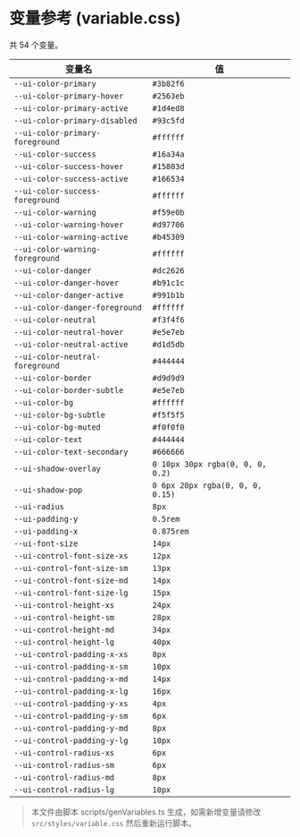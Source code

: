 # 变量参考 (variable.css)

共 54 个变量。

| 变量名 | 值 |
| ------ | --- |
| `--ui-color-primary` | `#3b82f6` |
| `--ui-color-primary-hover` | `#2563eb` |
| `--ui-color-primary-active` | `#1d4ed8` |
| `--ui-color-primary-disabled` | `#93c5fd` |
| `--ui-color-primary-foreground` | `#ffffff` |
| `--ui-color-success` | `#16a34a` |
| `--ui-color-success-hover` | `#15803d` |
| `--ui-color-success-active` | `#166534` |
| `--ui-color-success-foreground` | `#ffffff` |
| `--ui-color-warning` | `#f59e0b` |
| `--ui-color-warning-hover` | `#d97706` |
| `--ui-color-warning-active` | `#b45309` |
| `--ui-color-warning-foreground` | `#ffffff` |
| `--ui-color-danger` | `#dc2626` |
| `--ui-color-danger-hover` | `#b91c1c` |
| `--ui-color-danger-active` | `#991b1b` |
| `--ui-color-danger-foreground` | `#ffffff` |
| `--ui-color-neutral` | `#f3f4f6` |
| `--ui-color-neutral-hover` | `#e5e7eb` |
| `--ui-color-neutral-active` | `#d1d5db` |
| `--ui-color-neutral-foreground` | `#444444` |
| `--ui-color-border` | `#d9d9d9` |
| `--ui-color-border-subtle` | `#e5e7eb` |
| `--ui-color-bg` | `#ffffff` |
| `--ui-color-bg-subtle` | `#f5f5f5` |
| `--ui-color-bg-muted` | `#f0f0f0` |
| `--ui-color-text` | `#444444` |
| `--ui-color-text-secondary` | `#666666` |
| `--ui-shadow-overlay` | `0 10px 30px rgba(0, 0, 0, 0.2)` |
| `--ui-shadow-pop` | `0 6px 20px rgba(0, 0, 0, 0.15)` |
| `--ui-radius` | `8px` |
| `--ui-padding-y` | `0.5rem` |
| `--ui-padding-x` | `0.875rem` |
| `--ui-font-size` | `14px` |
| `--ui-control-font-size-xs` | `12px` |
| `--ui-control-font-size-sm` | `13px` |
| `--ui-control-font-size-md` | `14px` |
| `--ui-control-font-size-lg` | `15px` |
| `--ui-control-height-xs` | `24px` |
| `--ui-control-height-sm` | `28px` |
| `--ui-control-height-md` | `34px` |
| `--ui-control-height-lg` | `40px` |
| `--ui-control-padding-x-xs` | `8px` |
| `--ui-control-padding-x-sm` | `10px` |
| `--ui-control-padding-x-md` | `14px` |
| `--ui-control-padding-x-lg` | `16px` |
| `--ui-control-padding-y-xs` | `4px` |
| `--ui-control-padding-y-sm` | `6px` |
| `--ui-control-padding-y-md` | `8px` |
| `--ui-control-padding-y-lg` | `10px` |
| `--ui-control-radius-xs` | `6px` |
| `--ui-control-radius-sm` | `6px` |
| `--ui-control-radius-md` | `8px` |
| `--ui-control-radius-lg` | `10px` |

> 本文件由脚本 scripts/genVariables.ts 生成，如需新增变量请修改 `src/styles/variable.css` 然后重新运行脚本。